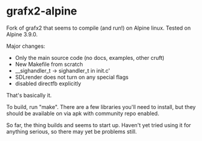# grafx2-alpine

Fork of grafx2 that seems to compile (and run!)
on Alpine linux. Tested on Alpine 3.9.0.

Major changes:

- Only the main source code (no docs, examples, other cruft)
- New Makefile from scratch
- __sighandler_t -> sighandler_t in init.c'
- SDLrender does not turn on any special flags
- disabled directfb explicitly

That's basically it.

To build, run "make". There are a few libraries you'll need
to install, but they should be available on via apk with
community repo enabled.

So far, the thing builds and seems to start up. Haven't yet
tried using it for anything serious, so there may yet be
problems still.